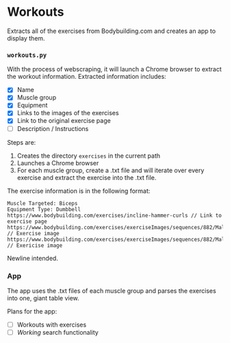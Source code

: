 # Workouts

Extracts all of the exercises from Bodybuilding.com and creates an app to display them.

### `workouts.py`

With the process of webscraping, it will launch a Chrome browser to extract the workout information.
Extracted information includes:
- [x] Name
- [x] Muscle group
- [x] Equipment
- [x] Links to the images of the exercises
- [x] Link to the original exercise page
- [ ] Description / Instructions

Steps are:
1. Creates the directory `exercises` in the current path
2. Launches a Chrome browser
3. For each muscle group, create a .txt file and will iterate over every exercise and extract 
   the exercise into the .txt file.

The exercise information is in the following format:
```Incline Hammer Curls
Muscle Targeted: Biceps
Equipment Type: Dumbbell
https://www.bodybuilding.com/exercises/incline-hammer-curls // Link to exercise page
https://www.bodybuilding.com/exercises/exerciseImages/sequences/882/Male/m/882_2.jpg // Exercise image
https://www.bodybuilding.com/exercises/exerciseImages/sequences/882/Male/m/882_1.jpg // Exericise image

```

Newline intended.

### App

The app uses the .txt files of each muscle group and parses the exercises into one, giant table view.

Plans for the app:
- [ ] Workouts with exercises
- [ ] *Working* search functionality
